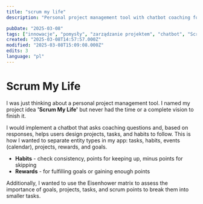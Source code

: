 ```yaml
---
title: "scrum my life"
description: "Personal project management tool with chatbot coaching for tasks, habits, and goals"

pubDate: "2025-03-08"
tags: ["innowacje", "pomysły", "zarządzanie projektem", "chatbot", "Scrum", "Eisenhower matrix", "aplikacja mobilna"]
created: "2025-03-08T14:57:57.000Z"
modified: "2025-03-08T15:09:08.000Z"
edits: 3
language: "pl"
---
```


# Scrum My Life

I was just thinking about a personal project management tool. I named my project idea **'Scrum My Life'** but never had the time or a complete vision to finish it.

I would implement a chatbot that asks coaching questions and, based on responses, helps users design projects, tasks, and habits to follow. This is how I wanted to separate entity types in my app: tasks, habits, events (calendar), projects, rewards, and goals.

- **Habits** - check consistency, points for keeping up, minus points for skipping
- **Rewards** - for fulfilling goals or gaining enough points

Additionally, I wanted to use the Eisenhower matrix to assess the importance of goals, projects, tasks, and scrum points to break them into smaller tasks.